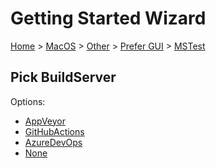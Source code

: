 <!--
GENERATED FILE - DO NOT EDIT
This file was generated by [MarkdownSnippets](https://github.com/SimonCropp/MarkdownSnippets).
Source File: /docs/mdsource/wiz/MacOS_Other_Gui_MSTest.source.md
To change this file edit the source file and then run MarkdownSnippets.
-->

# Getting Started Wizard

[Home](/docs/wiz/readme.md) > [MacOS](MacOS.md) > [Other](MacOS_Other.md) > [Prefer GUI](MacOS_Other_Gui.md) > [MSTest](MacOS_Other_Gui_MSTest.md)

## Pick BuildServer

Options:
 * [AppVeyor](MacOS_Other_Gui_MSTest_AppVeyor.md)
 * [GitHubActions](MacOS_Other_Gui_MSTest_GitHubActions.md)
 * [AzureDevOps](MacOS_Other_Gui_MSTest_AzureDevOps.md)
 * [None](MacOS_Other_Gui_MSTest_None.md)
